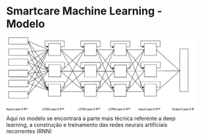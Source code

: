 # Smartcare Machine Learning - Modelo
![Modelo de redes neurais recorrentes utilizado](representacao/2x/modelo.png)
Aqui no modelo se encontrará a parte mais técnica referente a deep learning, a construção e treinamento das redes neurais artificiais recorrentes (RNN)
